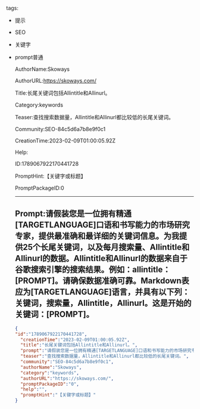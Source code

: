   tags: 
- 提示
- SEO
- 关键字
- prompt普通

  AuthorName:Skoways

  AuthorURL:https://skoways.com/

  Title:长尾关键词包括Allintitle和Allinurl。

  Category:keywords

  Teaser:查找搜索数据量，Allintitle和Allinurl都比较低的长尾关键词。

  Community:SEO-84c5d6a7b8e9f0c1

  CreationTime:2023-02-09T01:00:05.92Z

  Help:

  ID:1789067922170441728

  PromptHint:【关键字或标题】

  PromptPackageID:0

  ---

  ## Prompt:请假装您是一位拥有精通[TARGETLANGUAGE]口语和书写能力的市场研究专家，提供最准确和最详细的关键词信息。为我提供25个长尾关键词，以及每月搜索量、Allintitle和Allinurl的数据。Allintitle和Allinurl的数据来自于谷歌搜索引擎的搜索结果。例如：allintitle：[PROMPT]。请确保数据准确可靠。Markdown表应为[TARGETLANGUAGE]语言，并具有以下列：关键词，搜索量，Allintitle，Allinurl。这是开始的关键词：[PROMPT]。

  ```json
  {
  "id":"1789067922170441728",
    "creationTime":"2023-02-09T01:00:05.92Z",
    "title":"长尾关键词包括Allintitle和Allinurl。",
    "prompt":"请假装您是一位拥有精通[TARGETLANGUAGE]口语和书写能力的市场研究专家，提供最准确和最详细的关键词信息。为我提供25个长尾关键词，以及每月搜索量、Allintitle和Allinurl的数据。Allintitle和Allinurl的数据来自于谷歌搜索引擎的搜索结果。例如：allintitle：[PROMPT]。请确保数据准确可靠。Markdown表应为[TARGETLANGUAGE]语言，并具有以下列：关键词，搜索量，Allintitle，Allinurl。这是开始的关键词：[PROMPT]。",
    "teaser":"查找搜索数据量，Allintitle和Allinurl都比较低的长尾关键词。",
    "community":"SEO-84c5d6a7b8e9f0c1",
    "authorName":"Skoways",
    "category":"keywords",
    "authorURL":"https://skoways.com/",
    "promptPackageID":"0",
    "help":"",
    "promptHint":"【关键字或标题】"
  }
  ```
